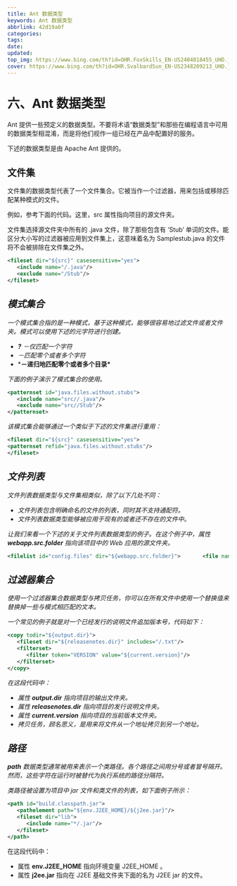 ```yaml
---
title: Ant 数据类型
keywords: Ant 数据类型
abbrlink: 42d19a0f
categories: 
tags: 
date: 
updated: 
top_img: https://www.bing.com/th?id=OHR.FoxSkills_EN-US2404818455_UHD.jpg
cover: https://www.bing.com/th?id=OHR.SvalbardSun_EN-US2348209213_UHD.jpg
---
```

# 六、Ant 数据类型

Ant 提供一些预定义的数据类型。不要将术语“数据类型”和那些在编程语言中可用的数据类型相混淆，而是将他们视作一组已经在产品中配置好的服务。

下述的数据类型是由 Apache Ant 提供的。

## 文件集

文件集的数据类型代表了一个文件集合。它被当作一个过滤器，用来包括或移除匹配某种模式的文件。

例如，参考下面的代码。这里，src 属性指向项目的源文件夹。

文件集选择源文件夹中所有的 .java 文件，除了那些包含有 ‘Stub’ 单词的文件。能区分大小写的过滤器被应用到文件集上，这意味着名为 Samplestub.java 的文件将不会被排除在文件集之外。

```xml
<fileset dir="${src}" casesensitive="yes">
   <include name="/.java"/>
   <exclude name="/Stub"/>
</fileset>
```

## *模式集合*

*一个模式集合指的是一种模式，基于这种模式，能够很容易地过滤文件或者文件夹。模式可以使用下述的元字符进行创建。*

- ***?** －仅匹配一个字符*
- *－匹配零个或者多个字符*
- ***－递归地匹配零个或者多个目录\***

*下面的例子演示了模式集合的使用。*

```xml
<patternset id="java.files.without.stubs">
   <include name="src//.java"/>
   <exclude name="src//Stub"/>
</patternset>
```

*该模式集合能够通过一个类似于下述的文件集进行重用：*

```xml
<fileset dir="${src}" casesensitive="yes">
<patternset refid="java.files.without.stubs"/>
</fileset>
```

## *文件列表*

*文件列表数据类型与文件集相类似，除了以下几处不同：*

- *文件列表包含明确命名的文件的列表，同时其不支持通配符。*
- *文件列表数据类型能够被应用于现有的或者还不存在的文件中。*

*让我们来看一个下述的关于文件列表数据类型的例子。在这个例子中，属性 **webapp.src.folder** 指向该项目中的 Web 应用的源文件夹。*

```xml
<filelist id="config.files" dir="${webapp.src.folder}">       <file name="applicationConfig.xml"/>       <file name="faces-config.xml"/>       <file name="web.xml"/>       <file name="portlet.xml"/></filelist>
```

## *过滤器集合*

*使用一个过滤器集合数据类型与拷贝任务，你可以在所有文件中使用一个替换值来替换掉一些与模式相匹配的文本。*

*一个常见的例子就是对一个已经发行的说明文件追加版本号，代码如下：*

```xml
<copy todir="${output.dir}">
   <fileset dir="${releasenotes.dir}" includes="/.txt"/>
   <filterset>
      <filter token="VERSION" value="${current.version}"/>
   </filterset>
</copy>
```

*在这段代码中：*

- *属性 **output.dir** 指向项目的输出文件夹。*
- *属性 **releasenotes.dir** 指向项目的发行说明文件夹。*
- *属性 **current.version** 指向项目的当前版本文件夹。*
- *拷贝任务，顾名思义，是用来将文件从一个地址拷贝到另一个地址。*

## *路径*

***path** 数据类型通常被用来表示一个类路径。各个路径之间用分号或者冒号隔开。然而，这些字符在运行时被替代为执行系统的路径分隔符。*

*类路径被设置为项目中 jar 文件和类文件的列表，如下面例子所示：*

```xml
<path id="build.classpath.jar">
   <pathelement path="${env.J2EE_HOME}/${j2ee.jar}"/>
   <fileset dir="lib">
      <include name="*/.jar"/>
   </fileset>
</path>
```

在这段代码中：

- 属性 **env.J2EE_HOME** 指向环境变量 J2EE_HOME 。
- 属性 **j2ee.jar** 指向在 J2EE 基础文件夹下面的名为 J2EE jar 的文件。